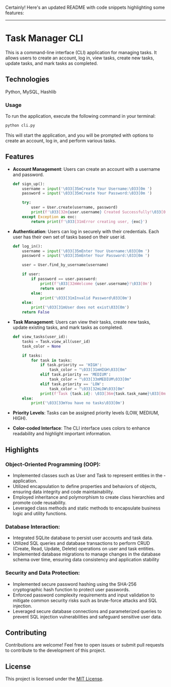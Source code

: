 Certainly! Here's an updated README with code snippets highlighting some features:

---

# Task Manager CLI

This is a command-line interface (CLI) application for managing tasks. It allows users to create an account, log in, view tasks, create new tasks, update tasks, and mark tasks as completed.

## Technologies

Python, MySQL, Hashlib

### Usage

To run the application, execute the following command in your terminal:

```bash
python cli.py
```

This will start the application, and you will be prompted with options to create an account, log in, and perform various tasks.

## Features

- **Account Management**: Users can create an account with a username and password.

  ```python
  def sign_up():
      username = input('\033[35mCreate Your Username:\033[0m ')
      password = input('\033[35mCreate Your Password:\033[0m ')

      try:
          user = User.create(username, password)
          print(f'\033[32m{user.username} Created Successfully!\033[0m')
      except Exception as exc:
          return print(f'\033[31mError creating user, {exc}')
  ```

- **Authentication**: Users can log in securely with their credentials. Each user has their own set of tasks based on their user id.

  ```python
  def log_in():
      username = input('\033[35mEnter Your Username:\033[0m ')
      password = input('\033[35mEnter Your Password:\033[0m ')

      user = User.find_by_username(username)

      if user:
          if password == user.password:
              print(f'\033[32mWelcome {user.username}!\033[0m')
              return user
          else:
              print('\033[31mInvalid Password\033[0m')
      else:
          print('\033[31mUser does not exist\033[0m')
      return False
  ```

- **Task Management**: Users can view their tasks, create new tasks, update existing tasks, and mark tasks as completed.

  ```python
  def view_tasks(user_id):
      tasks = Task.view_all(user_id)
      task_color = None

      if tasks:
          for task in tasks:
              if task.priority == 'HIGH':
                  task_color = "\033[31mHIGH\033[0m"
              elif task.priority == 'MEDIUM':
                  task_color = "\033[33mMEDIUM\033[0m"
              elif task.priority == 'LOW':
                  task_color = "\033[32mLOW\033[0m"
              print(f'Task {task.id}: \033[36m{task.task_name}\033[0m, Priority: {task_color}')
      else:
          print('\033[33mYou have no tasks\033[0m')
  ```

- **Priority Levels**: Tasks can be assigned priority levels (LOW, MEDIUM, HIGH).

- **Color-coded Interface**: The CLI interface uses colors to enhance readability and highlight important information.

## Highlights

### Object-Oriented Programming (OOP):

- Implemented classes such as User and Task to represent entities in the - application.
- Utilized encapsulation to define properties and behaviors of objects, ensuring data integrity and code maintainability.
- Employed inheritance and polymorphism to create class hierarchies and promote code reusability.
- Leveraged class methods and static methods to encapsulate business logic and utility functions.

### Database Interaction:

- Integrated SQLite database to persist user accounts and task data.
- Utilized SQL queries and database transactions to perform CRUD (Create, Read, Update, Delete) operations on user and task entities.
- Implemented database migrations to manage changes in the database schema over time, ensuring data consistency and application stability

### Security and Data Protection:

- Implemented secure password hashing using the SHA-256 cryptographic hash function to protect user passwords.
- Enforced password complexity requirements and input validation to mitigate common security risks such as brute-force attacks and SQL injection.
- Leveraged secure database connections and parameterized queries to prevent SQL injection vulnerabilities and safeguard sensitive user data.

## Contributing

Contributions are welcome! Feel free to open issues or submit pull requests to contribute to the development of this project.

## License

This project is licensed under the [MIT License](LICENSE).
